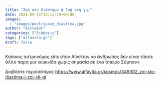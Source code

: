 ```yaml
---
title: "Ζωή στο διάστημα ή ζωή στη γη;"
date: 2021-05-11T12:11:29+00:00
images:
  - "images/post/space_diastima.jpg"
author: "AstroBot"
categories: ["Ειδήσεις"]
tags: ["alfavita.gr"]
draft: false
---
```


Κάποιος αστρονόμος είπε στον Αϊνστάιν «ο άνθρωπος δεν είναι τίποτε άλλο παρά μια κουκκίδα χωρίς σημασία σε ένα άπειρο Σύμπαν»

Διαβάστε περισσότερα: https://www.alfavita.gr/kosmos/349302_zoi-sto-diastima-i-zoi-sti-gi
